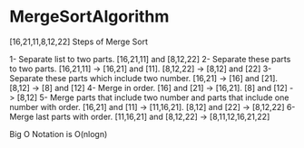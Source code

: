 # MergeSortAlgorithm

[16,21,11,8,12,22] Steps of Merge Sort 

1- Separate list to two parts. [16,21,11] and [8,12,22]
2- Separate these parts to two parts. [16,21,11] -> [16,21] and [11]. [8,12,22] -> [8,12] and [22]
3- Separate these parts which include two number. [16,21] -> [16] and [21]. [8,12] -> [8] and [12]
4- Merge in order. [16] and [21] -> [16,21]. [8] and [12] -> [8,12]
5- Merge parts that include two number and parts that include one number with order. [16,21] and [11] -> [11,16,21]. [8,12] and [22] -> [8,12,22]
6- Merge last parts with order. [11,16,21] and [8,12,22] -> [8,11,12,16,21,22]

Big O Notation is O(nlogn)
